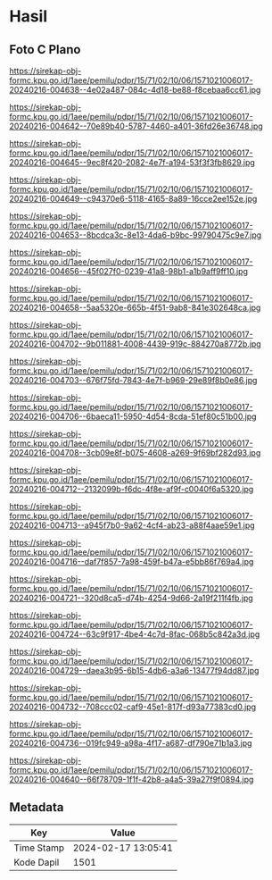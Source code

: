 # Hasil

## Foto C Plano

https://sirekap-obj-formc.kpu.go.id/1aee/pemilu/pdpr/15/71/02/10/06/1571021006017-20240216-004638--4e02a487-084c-4d18-be88-f8cebaa6cc61.jpg

https://sirekap-obj-formc.kpu.go.id/1aee/pemilu/pdpr/15/71/02/10/06/1571021006017-20240216-004642--70e89b40-5787-4460-a401-36fd26e36748.jpg

https://sirekap-obj-formc.kpu.go.id/1aee/pemilu/pdpr/15/71/02/10/06/1571021006017-20240216-004645--9ec8f420-2082-4e7f-a194-53f3f3fb8629.jpg

https://sirekap-obj-formc.kpu.go.id/1aee/pemilu/pdpr/15/71/02/10/06/1571021006017-20240216-004649--c94370e6-5118-4165-8a89-16cce2ee152e.jpg

https://sirekap-obj-formc.kpu.go.id/1aee/pemilu/pdpr/15/71/02/10/06/1571021006017-20240216-004653--8bcdca3c-8e13-4da6-b9bc-99790475c9e7.jpg

https://sirekap-obj-formc.kpu.go.id/1aee/pemilu/pdpr/15/71/02/10/06/1571021006017-20240216-004656--45f027f0-0239-41a8-98b1-a1b9aff9ff10.jpg

https://sirekap-obj-formc.kpu.go.id/1aee/pemilu/pdpr/15/71/02/10/06/1571021006017-20240216-004658--5aa5320e-665b-4f51-9ab8-841e302648ca.jpg

https://sirekap-obj-formc.kpu.go.id/1aee/pemilu/pdpr/15/71/02/10/06/1571021006017-20240216-004702--9b011881-4008-4439-919c-884270a8772b.jpg

https://sirekap-obj-formc.kpu.go.id/1aee/pemilu/pdpr/15/71/02/10/06/1571021006017-20240216-004703--676f75fd-7843-4e7f-b969-29e89f8b0e86.jpg

https://sirekap-obj-formc.kpu.go.id/1aee/pemilu/pdpr/15/71/02/10/06/1571021006017-20240216-004706--6baeca11-5950-4d54-8cda-51ef80c51b00.jpg

https://sirekap-obj-formc.kpu.go.id/1aee/pemilu/pdpr/15/71/02/10/06/1571021006017-20240216-004708--3cb09e8f-b075-4608-a269-9f69bf282d93.jpg

https://sirekap-obj-formc.kpu.go.id/1aee/pemilu/pdpr/15/71/02/10/06/1571021006017-20240216-004712--2132099b-f6dc-4f8e-af9f-c0040f6a5320.jpg

https://sirekap-obj-formc.kpu.go.id/1aee/pemilu/pdpr/15/71/02/10/06/1571021006017-20240216-004713--a945f7b0-9a62-4cf4-ab23-a88f4aae59e1.jpg

https://sirekap-obj-formc.kpu.go.id/1aee/pemilu/pdpr/15/71/02/10/06/1571021006017-20240216-004716--daf7f857-7a98-459f-b47a-e5bb86f769a4.jpg

https://sirekap-obj-formc.kpu.go.id/1aee/pemilu/pdpr/15/71/02/10/06/1571021006017-20240216-004721--320d8ca5-d74b-4254-9d66-2a19f211f4fb.jpg

https://sirekap-obj-formc.kpu.go.id/1aee/pemilu/pdpr/15/71/02/10/06/1571021006017-20240216-004724--63c9f917-4be4-4c7d-8fac-068b5c842a3d.jpg

https://sirekap-obj-formc.kpu.go.id/1aee/pemilu/pdpr/15/71/02/10/06/1571021006017-20240216-004729--daea3b95-6b15-4db6-a3a6-13477f94dd87.jpg

https://sirekap-obj-formc.kpu.go.id/1aee/pemilu/pdpr/15/71/02/10/06/1571021006017-20240216-004732--708ccc02-caf9-45e1-817f-d93a77383cd0.jpg

https://sirekap-obj-formc.kpu.go.id/1aee/pemilu/pdpr/15/71/02/10/06/1571021006017-20240216-004736--019fc949-a98a-4f17-a687-df790e71b1a3.jpg

https://sirekap-obj-formc.kpu.go.id/1aee/pemilu/pdpr/15/71/02/10/06/1571021006017-20240216-004640--66f78709-1f1f-42b8-a4a5-39a27f9f0894.jpg


## Metadata

| Key        | Value               |
| ---------- | ------------------- |
| Time Stamp | 2024-02-17 13:05:41 |
| Kode Dapil | 1501                |



